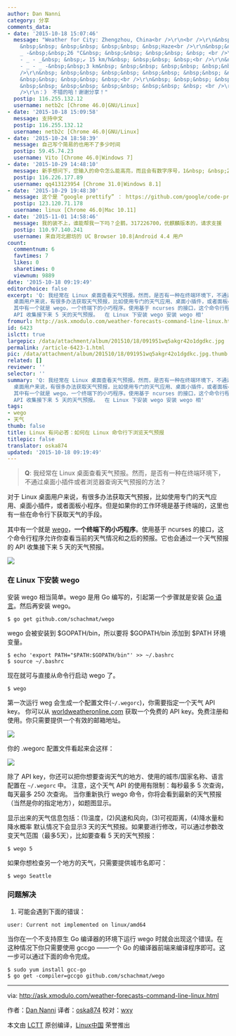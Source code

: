 ```yaml
---
author: Dan Nanni
category: 分享
comments_data:
- date: '2015-10-18 15:07:46'
  message: "Weather for City: Zhengzhou, China<br />\r\n<br />\r\n&nbsp; &nbsp;&nbsp;
    &nbsp;&nbsp; &nbsp;&nbsp; &nbsp;&nbsp; &nbsp;Haze<br />\r\n&nbsp;&nbsp;_ - _ -
    _ -&nbsp;&nbsp;26 °C&nbsp; &nbsp;&nbsp; &nbsp;&nbsp; &nbsp; <br />\r\n&nbsp; &nbsp;_
    - _ - _&nbsp; &nbsp;↙ 15 km/h&nbsp; &nbsp;&nbsp; &nbsp;<br />\r\n&nbsp;&nbsp;_
    - _ - _ -&nbsp;&nbsp;3 km&nbsp; &nbsp;&nbsp; &nbsp;&nbsp; &nbsp;&nbsp;&nbsp;<br
    />\r\n&nbsp; &nbsp;&nbsp; &nbsp;&nbsp; &nbsp;&nbsp; &nbsp;&nbsp; &nbsp;0.0 mm&nbsp;
    &nbsp;&nbsp; &nbsp;&nbsp; &nbsp;<br />\r\n&nbsp; &nbsp;&nbsp; &nbsp;&nbsp; &nbsp;&nbsp;
    &nbsp;&nbsp; &nbsp;&nbsp; &nbsp;&nbsp; &nbsp;&nbsp; &nbsp; <br />\r\n<br />\r\n<br
    />\r\n：》 不错的哈！谢谢分享！"
  postip: 116.255.132.12
  username: netb2c [Chrome 46.0|GNU/Linux]
- date: '2015-10-18 15:09:58'
  message: 支持中文
  postip: 116.255.132.12
  username: netb2c [Chrome 46.0|GNU/Linux]
- date: '2015-10-24 18:58:39'
  message: 自己写个简易的也用不了多少时间
  postip: 59.45.74.23
  username: Vito [Chrome 46.0|Windows 7]
- date: '2015-10-29 14:48:10'
  message: 新手想问下，您输入的命令怎么能高亮，而且会有数字序号，1&nbsp; &nbsp;2&nbsp; &nbsp;&nbsp;&nbsp;3
  postip: 116.226.177.89
  username: qq413123954 [Chrome 31.0|Windows 8.1]
- date: '2015-10-29 19:48:30'
  message: 这个是 “google prettify” ： https://github.com/google/code-prettify 不过也有不少问题。。
  postip: 123.120.71.178
  username: linux [Chrome 46.0|Mac 10.11]
- date: '2015-11-01 14:58:46'
  message: 我的装不上，谁能帮我一下吗？企鹅，317226700，优麒麟版本的，请求支援
  postip: 110.97.140.241
  username: 来自河北廊坊的 UC Browser 10.8|Android 4.4 用户
count:
  commentnum: 6
  favtimes: 7
  likes: 0
  sharetimes: 0
  viewnum: 9889
date: '2015-10-18 09:19:49'
editorchoice: false
excerpt: 'Q: 我经常在 Linux 桌面查看天气预报。然而，是否有一种在终端环境下，不通过桌面小插件或者浏览器查询天气预报的方法？  对于 Linux
  桌面用户来说，有很多办法获取天气预报，比如使用专门的天气应用、桌面小插件，或者面板小程序。但是如果你的工作环境是基于终端的，这里也有一些在命令行下获取天气的手段。
  其中有一个就是 wego，一个终端下的小巧程序。使用基于 ncurses 的接口，这个命令行程序允许你查看当前的天气情况和之后的预报。它也会通过一个天气预报的
  API 收集接下来 5 天的天气预报。  在 Linux 下安装 wego 安装 wego 相'
fromurl: http://ask.xmodulo.com/weather-forecasts-command-line-linux.html
id: 6423
islctt: true
largepic: /data/attachment/album/201510/18/091951wq5akgr42o1dgdkc.jpg
permalink: /article-6423-1.html
pic: /data/attachment/album/201510/18/091951wq5akgr42o1dgdkc.jpg.thumb.jpg
related: []
reviewer: ''
selector: ''
summary: 'Q: 我经常在 Linux 桌面查看天气预报。然而，是否有一种在终端环境下，不通过桌面小插件或者浏览器查询天气预报的方法？  对于 Linux
  桌面用户来说，有很多办法获取天气预报，比如使用专门的天气应用、桌面小插件，或者面板小程序。但是如果你的工作环境是基于终端的，这里也有一些在命令行下获取天气的手段。
  其中有一个就是 wego，一个终端下的小巧程序。使用基于 ncurses 的接口，这个命令行程序允许你查看当前的天气情况和之后的预报。它也会通过一个天气预报的
  API 收集接下来 5 天的天气预报。  在 Linux 下安装 wego 安装 wego 相'
tags:
- wego
- 天气
thumb: false
title: Linux 有问必答：如何在 Linux 命令行下浏览天气预报
titlepic: false
translator: oska874
updated: '2015-10-18 09:19:49'
---
```



> 
> **Q**: 我经常在 Linux 桌面查看天气预报。然而，是否有一种在终端环境下，不通过桌面小插件或者浏览器查询天气预报的方法？
> 
> 
> 


对于 Linux 桌面用户来说，有很多办法获取天气预报，比如使用专门的天气应用、桌面小插件，或者面板小程序。但是如果你的工作环境是基于终端的，这里也有一些在命令行下获取天气的手段。


其中有一个就是 [wego](https://github.com/schachmat/wego)，**一个终端下的小巧程序**。使用基于 ncurses 的接口，这个命令行程序允许你查看当前的天气情况和之后的预报。它也会通过一个天气预报的 API 收集接下来 5 天的天气预报。


![](/data/attachment/album/201510/18/091951wq5akgr42o1dgdkc.jpg)


### 在 Linux 下安装 wego


安装 wego 相当简单。wego 是用 Go 编写的，引起第一个步骤就是安装 [Go 语言](http://ask.xmodulo.com/install-go-language-linux.html)。然后再安装 wego。



```
$ go get github.com/schachmat/wego

```

wego 会被安装到 $GOPATH/bin，所以要将 $GOPATH/bin 添加到 $PATH 环境变量。



```
$ echo 'export PATH="$PATH:$GOPATH/bin"' >> ~/.bashrc
$ source ~/.bashrc

```

现在就可与直接从命令行启动 wego 了。



```
$ wego

```

第一次运行 weg 会生成一个配置文件(`~/.wegorc`)，你需要指定一个天气 API key。 你可以从 [worldweatheronline.com](https://developer.worldweatheronline.com/auth/register) 获取一个免费的 API key。免费注册和使用。你只需要提供一个有效的邮箱地址。


![](/data/attachment/album/201510/18/091951ngjeu3nqpguq0gg1.jpg)


你的 .wegorc 配置文件看起来会这样：


![](/data/attachment/album/201510/18/091952ba4rfq56law6wduk.jpg)


除了 API key，你还可以把你想要查询天气的地方、使用的城市/国家名称、语言配置在 `~/.wegorc` 中。 注意，这个天气 API 的使用有限制：每秒最多 5 次查询，每天最多 250 次查询。 当你重新执行 wego 命令，你将会看到最新的天气预报（当然是你的指定地方），如题图显示。


显示出来的天气信息包括：(1)温度，(2)风速和风向，(3)可视距离，(4)降水量和降水概率 默认情况下会显示3 天的天气预报。如果要进行修改，可以通过参数改变天气范围（最多5天），比如要查看 5 天的天气预报：



```
$ wego 5

```

如果你想检查另一个地方的天气，只需要提供城市名即可：



```
$ wego Seattle

```

### 问题解决


1. 可能会遇到下面的错误：



```
user: Current not implemented on linux/amd64

```

当你在一个不支持原生 Go 编译器的环境下运行 wego 时就会出现这个错误。在这种情况下你只需要使用 gccgo ——一个 Go 的编译器前端来编译程序即可。这一步可以通过下面的命令完成。



```
$ sudo yum install gcc-go
$ go get -compiler=gccgo github.com/schachmat/wego

```



---


via: <http://ask.xmodulo.com/weather-forecasts-command-line-linux.html>


作者：[Dan Nanni](http://ask.xmodulo.com/author/nanni) 译者：[oska874](https://github.com/oska874) 校对：[wxy](https://github.com/wxy)


本文由 [LCTT](https://github.com/LCTT/TranslateProject) 原创编译，[Linux中国](https://linux.cn/) 荣誉推出
